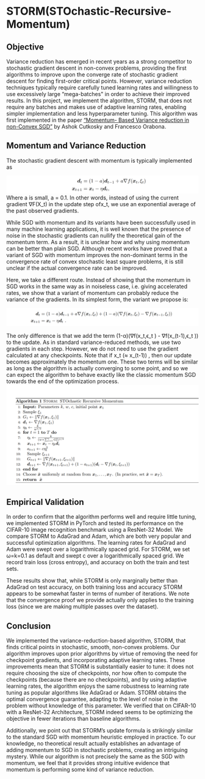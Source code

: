 # STORM(STOchastic-Recursive-Momentum)

## Objective

Variance reduction has emerged in recent years as a strong competitor to stochastic gradient descent in non-convex problems, providing the first algorithms to improve upon the converge rate of stochastic gradient descent for finding first-order critical points. However, variance reduction techniques typically require carefully tuned learning rates and willingness to use excessively large “mega-batches" in order to achieve their improved results.
In this project, we implement the algorithm, STORM, that does not require any batches and makes use of adaptive learning rates, enabling simpler implementation and less hyperparameter tuning.  This algorithm was first implemented in the paper [“Momentum- Based Variance reduction in non-Convex SGD”](https://arxiv.org/abs/1905.10018) by Ashok Cutkosky and Francesco Orabona. 


## Momentum and Variance Reduction

The stochastic gradient descent with momentum is typically implemented as 

![](Images/SGD%20with%20momentum.png)
Where a is small, a = 0.1. In other words, instead of using the current gradient ∇F(X_t) in the update step ofx_t, we use an exponential average of the past observed gradients.
	
   While SGD with momentum and its variants have been successfully used in many machine learning applications, it is well known that the presence of noise in the stochastic gradients can nullify the theoretical gain of the momentum term. As a result, it is unclear how and why using momentum can be better than plain SGD. Although recent works have proved that a variant of SGD with momentum improves the non-dominant terms in the convergence rate of convex stochastic least square problems, it is still unclear if the actual convergence rate can be improved.
       
   Here, we take a different route. Instead of showing that the momentum in SGD works in the same way as in noiseless case, i.e. giving accelerated rates, we show that a variant of momentum can probably reduce the variance of the gradients. In its simplest form, the variant we propose is:

![](Images/SGD%20with%20a%20variant%20of%20momentum.png)

   The only difference is that we add the term (1-α)(∇f(x_t,ϵ_t )  - ∇f(x_(t-1),ϵ_t )) to the update. As in standard variance-reduced methods, we use two gradients in each step. However, we do not need to use the gradient calculated at any checkpoints. Note that if  x_t (≈ x_(t-1)) , then our update becomes approximately the momentum one. These two terms will be similar as long as the algorithm is actually converging to some point, and so we can expect the algorithm to behave exactly like the classic momentum SGD towards the end of the optimization process.
![](Images/STORM%20Algorithm.png)

## Empirical Validation

In order to confirm that the algorithm performs well and require little tuning, we implemented STORM in PyTorch and tested its performance on the CIFAR-10 image recognition benchmark using a ResNet-32 Model.  We compare STORM to AdaGrad and Adam, which are both very popular and successful optimization algorithms. The learning rates for AdaGrad and Adam were swept over a logarithmically spaced grid. For STORM, we set ω=k=0.1 as default and swept c over a logarithmically spaced grid.
We record train loss (cross entropy), and accuracy on both the train and test sets.

   These results show that, while STORM is only marginally better than AdaGrad on test accuracy, on both training loss and accuracy STORM appears to be somewhat faster in terms of number of iterations. We note that the convergence proof we provide actually only applies to the training loss (since we are making multiple passes over the dataset).   

## Conclusion

We implemented the variance-reduction-based algorithm, STORM, that finds critical points in stochastic, smooth, non-convex problems. Our algorithm improves upon prior algorithms by virtue of removing the need for checkpoint gradients, and incorporating adaptive learning rates. These improvements mean that STORM is substantially easier to tune: it does not require choosing the size of checkpoints, nor how often to compute the checkpoints (because there are no checkpoints), and by using adaptive learning rates, the algorithm enjoys the same robustness to learning rate tuning as popular algorithms like AdaGrad or Adam. STORM obtains the optimal convergence guarantee, adapting to the level of noise in the problem without knowledge of this parameter. We verified that on CIFAR-10 with a ResNet-32 Architecture, STORM indeed seems to be optimizing the objective in fewer iterations than baseline algorithms.

   Additionally, we point out that STORM’s update formula is strikingly similar to the standard SGD with momentum heuristic employed in practice.  To our knowledge, no theoretical result actually establishes an advantage of adding momentum to SGD in stochastic problems, creating an intriguing mystery. While our algorithm is not precisely the same as the SGD with momentum, we feel that it provides strong intuitive evidence that momentum is performing some kind of variance reduction.   

